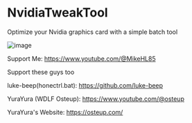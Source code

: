 # NvidiaTweakTool
Optimize your Nvidia graphics card with a simple batch tool

![image](https://github.com/LunarXMike/NvidiaTweakTool/assets/158159992/2145c581-5762-432e-8f84-7ef57573f025)

Support Me: https://www.youtube.com/@MikeHL85

Support these guys too

luke-beep(honectrl.bat): https://github.com/luke-beep

YuraYura (WDLF Osteup): https://www.youtube.com/@osteup

YuraYura's Website: https://osteup.com/
